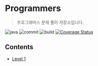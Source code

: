 # Programmers
> 프로그래머스 문제 풀이 저장소입니다.

![java](https://img.shields.io/badge/java-jdk10-orange.svg?style=flat-square&logo=java) ![commit](https://img.shields.io/badge/last%20commit-2019.06-green.svg?style=flat-square) ![build](https://travis-ci.org/hongbeomi/Programmers.svg?branch=master) [![Coverage Status](https://coveralls.io/repos/github/hongbeomi/Programmers/badge.svg?branch=master)](https://coveralls.io/github/hongbeomi/Programmers?branch=master) 

## Contents

* [Level 1](https://github.com/hongbeomi/Programmers/tree/master/src/main/java/level1)

